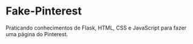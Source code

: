 # Fake-Pinterest
Praticando conhecimentos de Flask, HTML, CSS e JavaScript para fazer uma página do Pinterest.
